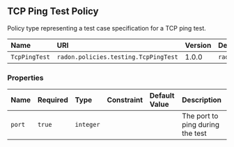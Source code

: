 ## TCP Ping Test Policy

Policy type representing a test case specification for a TCP ping test.

| Name | URI | Version | Derived From |
|:---- |:--- |:------- |:------------ |
| `TcpPingTest` | `radon.policies.testing.TcpPingTest` | 1.0.0 | `radon.policies.testing.Test` |

### Properties

| Name | Required | Type | Constraint | Default Value | Description |
|:---- |:-------- |:---- |:---------- |:------------- |:----------- |
| `port` | `true` | `integer` |   |   | The port to ping during the test |
